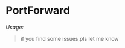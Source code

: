 # PortForward
*Usage:<localIP> <localPort> <remoteIP> <remotePort>*
>if you find some issues,pls let me know
